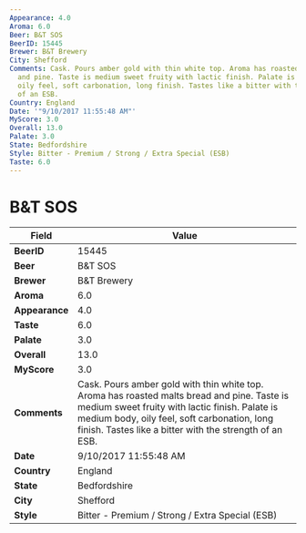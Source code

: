 ```yaml
---
Appearance: 4.0
Aroma: 6.0
Beer: B&T SOS
BeerID: 15445
Brewer: B&T Brewery
City: Shefford
Comments: Cask. Pours amber gold with thin white top. Aroma has roasted malts bread
  and pine. Taste is medium sweet fruity with lactic finish. Palate is medium body,
  oily feel, soft carbonation, long finish. Tastes like a bitter with the strength
  of an ESB.
Country: England
Date: '"9/10/2017 11:55:48 AM"'
MyScore: 3.0
Overall: 13.0
Palate: 3.0
State: Bedfordshire
Style: Bitter - Premium / Strong / Extra Special (ESB)
Taste: 6.0
---
```


# B&T SOS

| Field         | Value |
|---------------|-------|
| **BeerID** | 15445 |
| **Beer** | B&T SOS |
| **Brewer** | B&T Brewery |
| **Aroma** | 6.0 |
| **Appearance** | 4.0 |
| **Taste** | 6.0 |
| **Palate** | 3.0 |
| **Overall** | 13.0 |
| **MyScore** | 3.0 |
| **Comments** | Cask. Pours amber gold with thin white top. Aroma has roasted malts bread and pine. Taste is medium sweet fruity with lactic finish. Palate is medium body, oily feel, soft carbonation, long finish. Tastes like a bitter with the strength of an ESB. |
| **Date** | 9/10/2017 11:55:48 AM |
| **Country** | England |
| **State** | Bedfordshire |
| **City** | Shefford |
| **Style** | Bitter - Premium / Strong / Extra Special (ESB) |
